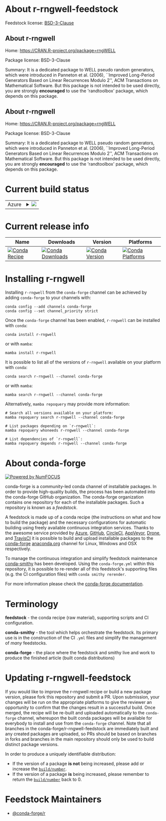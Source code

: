 About r-rngwell-feedstock
=========================

Feedstock license: [BSD-3-Clause](https://github.com/conda-forge/r-rngwell-feedstock/blob/main/LICENSE.txt)


About r-rngwell
---------------

Home: https://CRAN.R-project.org/package=rngWELL

Package license: BSD-3-Clause

Summary: It is a dedicated package to WELL pseudo random generators, which were introduced in Panneton et al. (2006), ``Improved Long-Period Generators Based on Linear Recurrences Modulo 2'', ACM Transactions on Mathematical Software. But this package is not intended to be used directly, you are strongly __encouraged__ to use the 'randtoolbox' package, which depends on this package.

About r-rngwell
---------------

Home: https://CRAN.R-project.org/package=rngWELL

Package license: BSD-3-Clause

Summary: It is a dedicated package to WELL pseudo random generators, which were introduced in Panneton et al. (2006), ``Improved Long-Period Generators Based on Linear Recurrences Modulo 2'', ACM Transactions on Mathematical Software. But this package is not intended to be used directly, you are strongly __encouraged__ to use the 'randtoolbox' package, which depends on this package.

Current build status
====================


<table>
    
  <tr>
    <td>Azure</td>
    <td>
      <details>
        <summary>
          <a href="https://dev.azure.com/conda-forge/feedstock-builds/_build/latest?definitionId=1555&branchName=main">
            <img src="https://dev.azure.com/conda-forge/feedstock-builds/_apis/build/status/r-rngwell-feedstock?branchName=main">
          </a>
        </summary>
        <table>
          <thead><tr><th>Variant</th><th>Status</th></tr></thead>
          <tbody><tr>
              <td>linux_64_r_base4.2</td>
              <td>
                <a href="https://dev.azure.com/conda-forge/feedstock-builds/_build/latest?definitionId=1555&branchName=main">
                  <img src="https://dev.azure.com/conda-forge/feedstock-builds/_apis/build/status/r-rngwell-feedstock?branchName=main&jobName=linux&configuration=linux%20linux_64_r_base4.2" alt="variant">
                </a>
              </td>
            </tr><tr>
              <td>linux_64_r_base4.3</td>
              <td>
                <a href="https://dev.azure.com/conda-forge/feedstock-builds/_build/latest?definitionId=1555&branchName=main">
                  <img src="https://dev.azure.com/conda-forge/feedstock-builds/_apis/build/status/r-rngwell-feedstock?branchName=main&jobName=linux&configuration=linux%20linux_64_r_base4.3" alt="variant">
                </a>
              </td>
            </tr><tr>
              <td>osx_64_r_base4.2</td>
              <td>
                <a href="https://dev.azure.com/conda-forge/feedstock-builds/_build/latest?definitionId=1555&branchName=main">
                  <img src="https://dev.azure.com/conda-forge/feedstock-builds/_apis/build/status/r-rngwell-feedstock?branchName=main&jobName=osx&configuration=osx%20osx_64_r_base4.2" alt="variant">
                </a>
              </td>
            </tr><tr>
              <td>osx_64_r_base4.3</td>
              <td>
                <a href="https://dev.azure.com/conda-forge/feedstock-builds/_build/latest?definitionId=1555&branchName=main">
                  <img src="https://dev.azure.com/conda-forge/feedstock-builds/_apis/build/status/r-rngwell-feedstock?branchName=main&jobName=osx&configuration=osx%20osx_64_r_base4.3" alt="variant">
                </a>
              </td>
            </tr><tr>
              <td>osx_arm64_r_base4.2</td>
              <td>
                <a href="https://dev.azure.com/conda-forge/feedstock-builds/_build/latest?definitionId=1555&branchName=main">
                  <img src="https://dev.azure.com/conda-forge/feedstock-builds/_apis/build/status/r-rngwell-feedstock?branchName=main&jobName=osx&configuration=osx%20osx_arm64_r_base4.2" alt="variant">
                </a>
              </td>
            </tr><tr>
              <td>osx_arm64_r_base4.3</td>
              <td>
                <a href="https://dev.azure.com/conda-forge/feedstock-builds/_build/latest?definitionId=1555&branchName=main">
                  <img src="https://dev.azure.com/conda-forge/feedstock-builds/_apis/build/status/r-rngwell-feedstock?branchName=main&jobName=osx&configuration=osx%20osx_arm64_r_base4.3" alt="variant">
                </a>
              </td>
            </tr><tr>
              <td>win_64</td>
              <td>
                <a href="https://dev.azure.com/conda-forge/feedstock-builds/_build/latest?definitionId=1555&branchName=main">
                  <img src="https://dev.azure.com/conda-forge/feedstock-builds/_apis/build/status/r-rngwell-feedstock?branchName=main&jobName=win&configuration=win%20win_64_" alt="variant">
                </a>
              </td>
            </tr>
          </tbody>
        </table>
      </details>
    </td>
  </tr>
</table>

Current release info
====================

| Name | Downloads | Version | Platforms |
| --- | --- | --- | --- |
| [![Conda Recipe](https://img.shields.io/badge/recipe-r--rngwell-green.svg)](https://anaconda.org/conda-forge/r-rngwell) | [![Conda Downloads](https://img.shields.io/conda/dn/conda-forge/r-rngwell.svg)](https://anaconda.org/conda-forge/r-rngwell) | [![Conda Version](https://img.shields.io/conda/vn/conda-forge/r-rngwell.svg)](https://anaconda.org/conda-forge/r-rngwell) | [![Conda Platforms](https://img.shields.io/conda/pn/conda-forge/r-rngwell.svg)](https://anaconda.org/conda-forge/r-rngwell) |

Installing r-rngwell
====================

Installing `r-rngwell` from the `conda-forge` channel can be achieved by adding `conda-forge` to your channels with:

```
conda config --add channels conda-forge
conda config --set channel_priority strict
```

Once the `conda-forge` channel has been enabled, `r-rngwell` can be installed with `conda`:

```
conda install r-rngwell
```

or with `mamba`:

```
mamba install r-rngwell
```

It is possible to list all of the versions of `r-rngwell` available on your platform with `conda`:

```
conda search r-rngwell --channel conda-forge
```

or with `mamba`:

```
mamba search r-rngwell --channel conda-forge
```

Alternatively, `mamba repoquery` may provide more information:

```
# Search all versions available on your platform:
mamba repoquery search r-rngwell --channel conda-forge

# List packages depending on `r-rngwell`:
mamba repoquery whoneeds r-rngwell --channel conda-forge

# List dependencies of `r-rngwell`:
mamba repoquery depends r-rngwell --channel conda-forge
```


About conda-forge
=================

[![Powered by
NumFOCUS](https://img.shields.io/badge/powered%20by-NumFOCUS-orange.svg?style=flat&colorA=E1523D&colorB=007D8A)](https://numfocus.org)

conda-forge is a community-led conda channel of installable packages.
In order to provide high-quality builds, the process has been automated into the
conda-forge GitHub organization. The conda-forge organization contains one repository
for each of the installable packages. Such a repository is known as a *feedstock*.

A feedstock is made up of a conda recipe (the instructions on what and how to build
the package) and the necessary configurations for automatic building using freely
available continuous integration services. Thanks to the awesome service provided by
[Azure](https://azure.microsoft.com/en-us/services/devops/), [GitHub](https://github.com/),
[CircleCI](https://circleci.com/), [AppVeyor](https://www.appveyor.com/),
[Drone](https://cloud.drone.io/welcome), and [TravisCI](https://travis-ci.com/)
it is possible to build and upload installable packages to the
[conda-forge](https://anaconda.org/conda-forge) [anaconda.org](https://anaconda.org/)
channel for Linux, Windows and OSX respectively.

To manage the continuous integration and simplify feedstock maintenance
[conda-smithy](https://github.com/conda-forge/conda-smithy) has been developed.
Using the ``conda-forge.yml`` within this repository, it is possible to re-render all of
this feedstock's supporting files (e.g. the CI configuration files) with ``conda smithy rerender``.

For more information please check the [conda-forge documentation](https://conda-forge.org/docs/).

Terminology
===========

**feedstock** - the conda recipe (raw material), supporting scripts and CI configuration.

**conda-smithy** - the tool which helps orchestrate the feedstock.
                   Its primary use is in the construction of the CI ``.yml`` files
                   and simplify the management of *many* feedstocks.

**conda-forge** - the place where the feedstock and smithy live and work to
                  produce the finished article (built conda distributions)


Updating r-rngwell-feedstock
============================

If you would like to improve the r-rngwell recipe or build a new
package version, please fork this repository and submit a PR. Upon submission,
your changes will be run on the appropriate platforms to give the reviewer an
opportunity to confirm that the changes result in a successful build. Once
merged, the recipe will be re-built and uploaded automatically to the
`conda-forge` channel, whereupon the built conda packages will be available for
everybody to install and use from the `conda-forge` channel.
Note that all branches in the conda-forge/r-rngwell-feedstock are
immediately built and any created packages are uploaded, so PRs should be based
on branches in forks and branches in the main repository should only be used to
build distinct package versions.

In order to produce a uniquely identifiable distribution:
 * If the version of a package **is not** being increased, please add or increase
   the [``build/number``](https://docs.conda.io/projects/conda-build/en/latest/resources/define-metadata.html#build-number-and-string).
 * If the version of a package **is** being increased, please remember to return
   the [``build/number``](https://docs.conda.io/projects/conda-build/en/latest/resources/define-metadata.html#build-number-and-string)
   back to 0.

Feedstock Maintainers
=====================

* [@conda-forge/r](https://github.com/conda-forge/r/)

